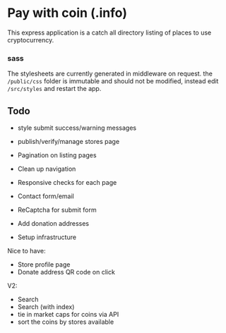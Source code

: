 # Pay with coin (.info)

This express application is a catch all directory listing of places to use cryptocurrency.

### sass
The stylesheets are currently generated in middleware on request. the `/public/css` folder is immutable and should not be modified, instead edit `/src/styles` and restart the app.

## Todo
- style submit success/warning messages
- publish/verify/manage stores page

- Pagination on listing pages
- Clean up navigation
- Responsive checks for each page

- Contact form/email
- ReCaptcha for submit form
- Add donation addresses

- Setup infrastructure


Nice to have:
- Store profile page
- Donate address QR code on click

V2:
- Search
- Search (with index)
- tie in market caps for coins via API
- sort the coins by stores available
